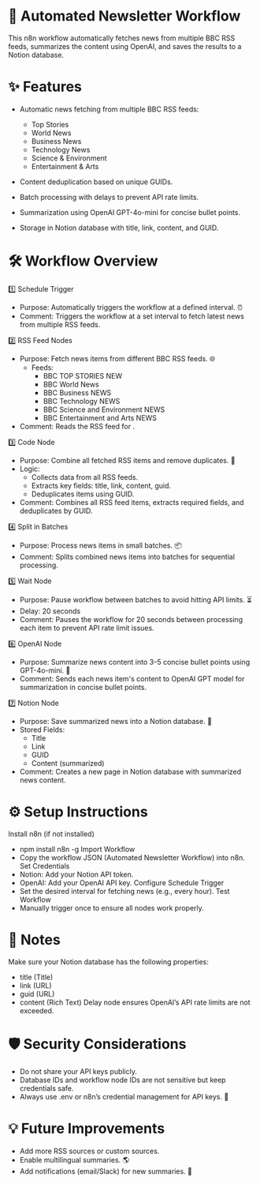 # 📰 Automated Newsletter Workflow
  This n8n workflow automatically fetches news from multiple BBC RSS feeds, summarizes the content using OpenAI, and saves the results to a Notion    database.

# ✨ Features

- Automatic news fetching from multiple BBC RSS feeds:
	- Top Stories
	- World News
	- Business News
	- Technology News
	- Science & Environment
	- Entertainment & Arts
  
- Content deduplication based on unique GUIDs. 
- Batch processing with delays to prevent API rate limits. 
- Summarization using OpenAI GPT-4o-mini for concise bullet points. 
- Storage in Notion database with title, link, content, and GUID. 
# 🛠 Workflow Overview
1️⃣ Schedule Trigger

- Purpose: Automatically triggers the workflow at a defined interval. ⏰
- Comment: Triggers the workflow at a set interval to fetch latest news from multiple RSS feeds.

 2️⃣ RSS Feed Nodes
- Purpose: Fetch news items from different BBC RSS feeds. 🌐
	- Feeds:
		- BBC TOP STORIES NEW
		- BBC World News
		- BBC Business NEWS
		- BBC Technology NEWS
		- BBC Science and Environment NEWS
		- BBC Entertainment and Arts NEWS
- Comment: Reads the RSS feed for <category>.

 3️⃣ Code Node
   - Purpose: Combine all fetched RSS items and remove duplicates. 🔄
   - Logic:
     - Collects data from all RSS feeds.
     - Extracts key fields: title, link, content, guid.
     - Deduplicates items using GUID.
  - Comment: Combines all RSS feed items, extracts required fields, and deduplicates by GUID.

 4️⃣ Split in Batches
  - Purpose: Process news items in small batches. 📦
  - Comment: Splits combined news items into batches for sequential processing.

 5️⃣ Wait Node
  - Purpose: Pause workflow between batches to avoid hitting API limits. ⏳
  - Delay: 20 seconds
  - Comment: Pauses the workflow for 20 seconds between processing each item to prevent API rate limit issues.

 6️⃣ OpenAI Node
  - Purpose: Summarize news content into 3–5 concise bullet points using GPT-4o-mini. 🤖
  - Comment: Sends each news item's content to OpenAI GPT model for summarization in concise bullet points.

 7️⃣ Notion Node
  - Purpose: Save summarized news into a Notion database. 📒
  - Stored Fields:
    - Title
    - Link
    - GUID
    - Content (summarized)
  - Comment: Creates a new page in Notion database with summarized news content.

# ⚙️ Setup Instructions 
 Install n8n (if not installed)
  - npm install n8n -g
 Import Workflow
  - Copy the workflow JSON (Automated Newsletter Workflow) into n8n.
 Set Credentials
  - Notion: Add your Notion API token.
  - OpenAI: Add your OpenAI API key.
 Configure Schedule Trigger
  - Set the desired interval for fetching news (e.g., every hour).
 Test Workflow
  - Manually trigger once to ensure all nodes work properly.

# 📌 Notes
Make sure your Notion database has the following properties:
  - title (Title)
  - link (URL)
  - guid (URL)
  - content (Rich Text)
Delay node ensures OpenAI’s API rate limits are not exceeded.

# 🛡 Security Considerations
- Do not share your API keys publicly.
- Database IDs and workflow node IDs are not sensitive but keep credentials safe.
- Always use .env or n8n’s credential management for API keys. 🔑

# 💡 Future Improvements
-	Add more RSS sources or custom sources.
-	Enable multilingual summaries. 🌎
-	Add notifications (email/Slack) for new summaries. 📧
